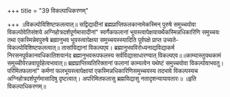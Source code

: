 +++
title = "39 विकल्पाधिकरणम्"

+++
॥विकल्पोविशिष्टफलत्वात्॥ सद्विद्यादीनां ब्रह्मप्राप्तिफलकानामेकस्मिन् पुरुषे समुच्चयोवा विकल्पोवेतिसंशये अग्निहोत्रदर्शपूर्णमासादीनां" स्वर्गैकफलानां भूयस्त्वापेक्षयायथैकस्मिन्नधिकारिणि समुच्चयः तथा एकस्मिन्नेवपुरुषे ब्रह्मानुभव भूयस्त्वापेक्षया समुच्चयस्स्यादिति पूर्वपक्षे प्राप्त उच्यते- विकल्पोविशिष्टफलत्वात्॥ तासांविद्यानां विकल्पएव। ब्रह्मानुभवविरोध्यनाद्यविद्याकर्म निरसनपूर्वकानवधिकातिशयानंद ब्रह्मानुभवरूपफलस्य सर्वविद्यासाधारण्यात् विकल्पएव॥॥काम्यास्तुयथकामं समुच्चीयेरन्नवापूर्वहेत्वभावात्॥ ब्रह्मप्राप्तिव्यतिरिक्तानां फलानां काम्यत्वेन यथेष्टं समुच्चयोवा विकल्पोवाभवतु। परिमितफलानां" कर्मणां फलभूयस्त्वापेक्षायां एकस्मिन्नधिकारिणिसमुच्चयस्य तदभावे विकल्पस्यच अग्निहोत्रदर्शपूर्णमासादिषु दृष्टत्वात्। अपरिमितफलासु ब्रह्मविद्यासु नतादृशन्यायावतारः॥ ॥इति विकल्पाधिकरणम्॥